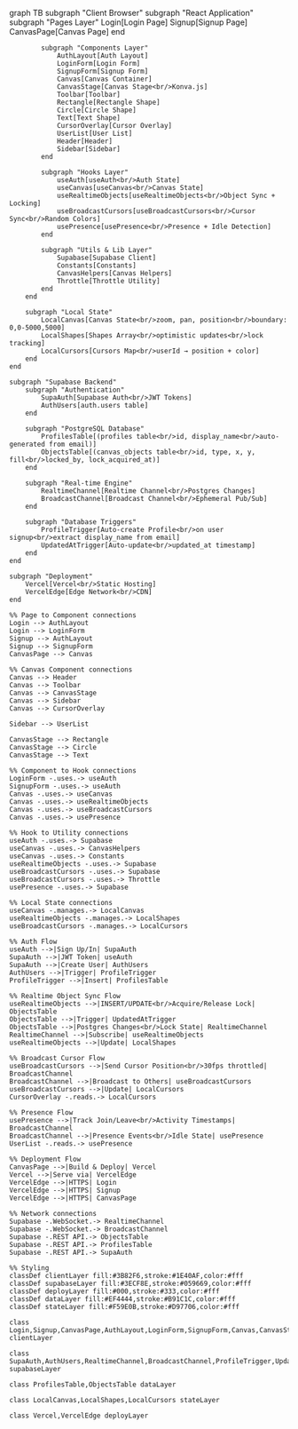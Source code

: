 graph TB
    subgraph "Client Browser"
        subgraph "React Application"
            subgraph "Pages Layer"
                Login[Login Page]
                Signup[Signup Page]
                CanvasPage[Canvas Page]
            end
            
            subgraph "Components Layer"
                AuthLayout[Auth Layout]
                LoginForm[Login Form]
                SignupForm[Signup Form]
                Canvas[Canvas Container]
                CanvasStage[Canvas Stage<br/>Konva.js]
                Toolbar[Toolbar]
                Rectangle[Rectangle Shape]
                Circle[Circle Shape]
                Text[Text Shape]
                CursorOverlay[Cursor Overlay]
                UserList[User List]
                Header[Header]
                Sidebar[Sidebar]
            end
            
            subgraph "Hooks Layer"
                useAuth[useAuth<br/>Auth State]
                useCanvas[useCanvas<br/>Canvas State]
                useRealtimeObjects[useRealtimeObjects<br/>Object Sync + Locking]
                useBroadcastCursors[useBroadcastCursors<br/>Cursor Sync<br/>Random Colors]
                usePresence[usePresence<br/>Presence + Idle Detection]
            end
            
            subgraph "Utils & Lib Layer"
                Supabase[Supabase Client]
                Constants[Constants]
                CanvasHelpers[Canvas Helpers]
                Throttle[Throttle Utility]
            end
        end
        
        subgraph "Local State"
            LocalCanvas[Canvas State<br/>zoom, pan, position<br/>boundary: 0,0-5000,5000]
            LocalShapes[Shapes Array<br/>optimistic updates<br/>lock tracking]
            LocalCursors[Cursors Map<br/>userId → position + color]
        end
    end
    
    subgraph "Supabase Backend"
        subgraph "Authentication"
            SupaAuth[Supabase Auth<br/>JWT Tokens]
            AuthUsers[auth.users table]
        end
        
        subgraph "PostgreSQL Database"
            ProfilesTable[(profiles table<br/>id, display_name<br/>auto-generated from email)]
            ObjectsTable[(canvas_objects table<br/>id, type, x, y, fill<br/>locked_by, lock_acquired_at)]
        end
        
        subgraph "Real-time Engine"
            RealtimeChannel[Realtime Channel<br/>Postgres Changes]
            BroadcastChannel[Broadcast Channel<br/>Ephemeral Pub/Sub]
        end
        
        subgraph "Database Triggers"
            ProfileTrigger[Auto-create Profile<br/>on user signup<br/>extract display_name from email]
            UpdatedAtTrigger[Auto-update<br/>updated_at timestamp]
        end
    end
    
    subgraph "Deployment"
        Vercel[Vercel<br/>Static Hosting]
        VercelEdge[Edge Network<br/>CDN]
    end
    
    %% Page to Component connections
    Login --> AuthLayout
    Login --> LoginForm
    Signup --> AuthLayout
    Signup --> SignupForm
    CanvasPage --> Canvas
    
    %% Canvas Component connections
    Canvas --> Header
    Canvas --> Toolbar
    Canvas --> CanvasStage
    Canvas --> Sidebar
    Canvas --> CursorOverlay
    
    Sidebar --> UserList
    
    CanvasStage --> Rectangle
    CanvasStage --> Circle
    CanvasStage --> Text
    
    %% Component to Hook connections
    LoginForm -.uses.-> useAuth
    SignupForm -.uses.-> useAuth
    Canvas -.uses.-> useCanvas
    Canvas -.uses.-> useRealtimeObjects
    Canvas -.uses.-> useBroadcastCursors
    Canvas -.uses.-> usePresence
    
    %% Hook to Utility connections
    useAuth -.uses.-> Supabase
    useCanvas -.uses.-> CanvasHelpers
    useCanvas -.uses.-> Constants
    useRealtimeObjects -.uses.-> Supabase
    useBroadcastCursors -.uses.-> Supabase
    useBroadcastCursors -.uses.-> Throttle
    usePresence -.uses.-> Supabase
    
    %% Local State connections
    useCanvas -.manages.-> LocalCanvas
    useRealtimeObjects -.manages.-> LocalShapes
    useBroadcastCursors -.manages.-> LocalCursors
    
    %% Auth Flow
    useAuth -->|Sign Up/In| SupaAuth
    SupaAuth -->|JWT Token| useAuth
    SupaAuth -->|Create User| AuthUsers
    AuthUsers -->|Trigger| ProfileTrigger
    ProfileTrigger -->|Insert| ProfilesTable
    
    %% Realtime Object Sync Flow
    useRealtimeObjects -->|INSERT/UPDATE<br/>Acquire/Release Lock| ObjectsTable
    ObjectsTable -->|Trigger| UpdatedAtTrigger
    ObjectsTable -->|Postgres Changes<br/>Lock State| RealtimeChannel
    RealtimeChannel -->|Subscribe| useRealtimeObjects
    useRealtimeObjects -->|Update| LocalShapes
    
    %% Broadcast Cursor Flow
    useBroadcastCursors -->|Send Cursor Position<br/>30fps throttled| BroadcastChannel
    BroadcastChannel -->|Broadcast to Others| useBroadcastCursors
    useBroadcastCursors -->|Update| LocalCursors
    CursorOverlay -.reads.-> LocalCursors
    
    %% Presence Flow
    usePresence -->|Track Join/Leave<br/>Activity Timestamps| BroadcastChannel
    BroadcastChannel -->|Presence Events<br/>Idle State| usePresence
    UserList -.reads.-> usePresence
    
    %% Deployment Flow
    CanvasPage -->|Build & Deploy| Vercel
    Vercel -->|Serve via| VercelEdge
    VercelEdge -->|HTTPS| Login
    VercelEdge -->|HTTPS| Signup
    VercelEdge -->|HTTPS| CanvasPage
    
    %% Network connections
    Supabase -.WebSocket.-> RealtimeChannel
    Supabase -.WebSocket.-> BroadcastChannel
    Supabase -.REST API.-> ObjectsTable
    Supabase -.REST API.-> ProfilesTable
    Supabase -.REST API.-> SupaAuth
    
    %% Styling
    classDef clientLayer fill:#3B82F6,stroke:#1E40AF,color:#fff
    classDef supabaseLayer fill:#3ECF8E,stroke:#059669,color:#fff
    classDef deployLayer fill:#000,stroke:#333,color:#fff
    classDef dataLayer fill:#EF4444,stroke:#B91C1C,color:#fff
    classDef stateLayer fill:#F59E0B,stroke:#D97706,color:#fff
    
    class Login,Signup,CanvasPage,AuthLayout,LoginForm,SignupForm,Canvas,CanvasStage,Toolbar,Rectangle,Circle,Text,CursorOverlay,UserList,Header,Sidebar,useAuth,useCanvas,useRealtimeObjects,useBroadcastCursors,usePresence,Supabase,Constants,CanvasHelpers,Throttle clientLayer
    
    class SupaAuth,AuthUsers,RealtimeChannel,BroadcastChannel,ProfileTrigger,UpdatedAtTrigger supabaseLayer
    
    class ProfilesTable,ObjectsTable dataLayer
    
    class LocalCanvas,LocalShapes,LocalCursors stateLayer
    
    class Vercel,VercelEdge deployLayer